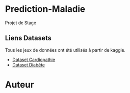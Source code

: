 # Prediction-Maladie
Projet de Stage

## Liens Datasets

Tous les jeux de données ont été utilisés à partir de kaggle.

- [Dataset Cardiopathie](https://www.kaggle.com/ronitf/heart-disease-uci)
- [Dataset Diabète](https://www.kaggle.com/uciml/pima-indians-diabetes-database)

# Auteur

